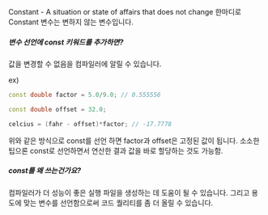 
Constant - A situation or state of affairs that does not change
한마디로 Constant 변수는 변하지 않는 변수입니다.

##### 변수 선언에 const 키워드를 추가하면?

값을 변경할 수 없음을 컴파일러에 알릴 수 있습니다.

ex)
```C++
const double factor = 5.0/9.0; // 0.555556

const double offset = 32.0; 

celcius = (fahr - offset)*factor; // -17.7778
```

위와 같은 방식으로 const를 선언 하면 factor과 offset은 고정된 값이 됩니다.
소소한 팁으론 const로 선언하면서 연산한 결과 값을 바로 할당하는 것도 가능함.


##### const를 왜 쓰는건가요? 

컴파일러가 더 성능이 좋은 실행 파일을 생성하는 데 도움이 될 수 있습니다.
그리고 용도에 맞는 변수를 선언함으로써 코드 퀄리티를 좀 더 올릴 수 있습니다. 